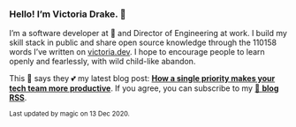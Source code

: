 ### Hello! I’m Victoria Drake. 👋

I’m a software developer at 💜 and Director of Engineering at work. I build my skill stack in public and share open source knowledge through the 110158 words I’ve written on [victoria.dev](https://victoria.dev). I hope to encourage people to learn openly and fearlessly, with wild child-like abandon.

This 🥑 says they 💕 my latest blog post: **[How a single priority makes your tech team more productive](https://victoria.dev/blog/how-a-single-priority-makes-your-tech-team-more-productive/)**. If you agree, you can subscribe to my [📡 **blog RSS**](https://victoria.dev/index.xml).

<sub>Last updated by magic on 13 Dec 2020.</sub>
